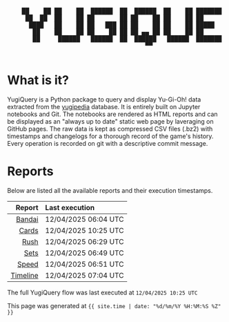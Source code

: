 <div align='center'>
    <pre>
    <br>
    ██    ██ ██    ██  ██████  ██  ██████  ██    ██ ███████ ██████  ██    ██ 
     ██  ██  ██    ██ ██       ██ ██    ██ ██    ██ ██      ██   ██  ██  ██  
      ████   ██    ██ ██   ███ ██ ██    ██ ██    ██ █████   ██████    ████   
       ██    ██    ██ ██    ██ ██ ██ ▄▄ ██ ██    ██ ██      ██   ██    ██    
       ██     ██████   ██████  ██  ██████   ██████  ███████ ██   ██    ██    
                                      ▀▀                                     
    </pre>
</div>

# What is it?

YugiQuery is a Python package to query and display Yu-Gi-Oh! data extracted from the [yugipedia](http://yugipedia.com) database. It is entirely built on Jupyter notebooks and Git. The notebooks are rendered as HTML reports and can be displayed as an "always up to date" static web page by laveraging on GitHub pages. The raw data is kept as compressed CSV files (.bz2) with timestamps and changelogs for a thorough record of the game's history. Every operation is recorded on git with a descriptive commit message. 

# Reports

Below are listed all the available reports and their execution timestamps. 

|                    Report | Last execution       |
| -------------------------:|:-------------------- |
| [Bandai](reports/Bandai.html) | 12/04/2025 06:04 UTC |
| [Cards](reports/Cards.html) | 12/04/2025 10:25 UTC |
| [Rush](reports/Rush.html) | 12/04/2025 06:29 UTC |
| [Sets](reports/Sets.html) | 12/04/2025 06:49 UTC |
| [Speed](reports/Speed.html) | 12/04/2025 06:51 UTC |
| [Timeline](reports/Timeline.html) | 12/04/2025 07:04 UTC |


The full YugiQuery flow was last executed at `12/04/2025 10:25 UTC`

This page was generated at `{{ site.time | date: "%d/%m/%Y %H:%M:%S %Z" }}`

